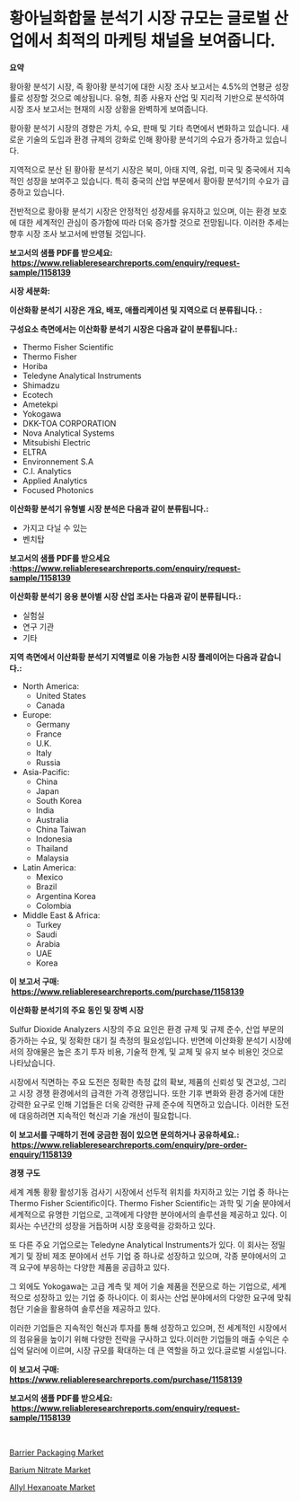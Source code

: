 <p><h1>황아닐화합물 분석기 시장 규모는 글로벌 산업에서 최적의 마케팅 채널을 보여줍니다.</h1></p><p><strong>요약</strong></p>
<p><p>황아황 분석기 시장, 즉 황아황 분석기에 대한 시장 조사 보고서는 4.5%의 연평균 성장률로 성장할 것으로 예상됩니다. 유형, 최종 사용자 산업 및 지리적 기반으로 분석하여 시장 조사 보고서는 현재의 시장 상황을 완벽하게 보여줍니다. </p><p>황아황 분석기 시장의 경향은 가치, 수요, 판매 및 기타 측면에서 변화하고 있습니다. 새로운 기술의 도입과 환경 규제의 강화로 인해 황아황 분석기의 수요가 증가하고 있습니다.</p><p>지역적으로 분산 된 황아황 분석기 시장은 북미, 아태 지역, 유럽, 미국 및 중국에서 지속적인 성장을 보여주고 있습니다. 특히 중국의 산업 부문에서 황아황 분석기의 수요가 급증하고 있습니다.</p><p>전반적으로 황아황 분석기 시장은 안정적인 성장세를 유지하고 있으며, 이는 환경 보호에 대한 세계적인 관심이 증가함에 따라 더욱 증가할 것으로 전망됩니다. 이러한 추세는 향후 시장 조사 보고서에 반영될 것입니다.</p></p>
<p><strong>보고서의 샘플 PDF를 받으세요: &nbsp;<a href="https://www.reliableresearchreports.com/enquiry/request-sample/1158139">https://www.reliableresearchreports.com/enquiry/request-sample/1158139</a></strong></p>
<p><strong>시장 세분화:</strong></p>
<p><strong> 이산화황 분석기 시장은 개요, 배포, 애플리케이션 및 지역으로 더 분류됩니다. :</strong></p>
<p><strong>구성요소 측면에서는 이산화황 분석기 시장은 다음과 같이 분류됩니다.:</strong></p>
<p><ul><li>Thermo Fisher Scientific</li><li>Thermo Fisher</li><li>Horiba</li><li>Teledyne Analytical Instruments</li><li>Shimadzu</li><li>Ecotech</li><li>Ametekpi</li><li>Yokogawa</li><li>DKK-TOA CORPORATION</li><li>Nova Analytical Systems</li><li>Mitsubishi Electric</li><li>ELTRA</li><li>Environnement S.A</li><li>C.I. Analytics</li><li>Applied Analytics</li><li>Focused Photonics</li></ul></p>
<p><strong> 이산화황 분석기 유형별 시장 분석은 다음과 같이 분류됩니다.:</strong></p>
<p><ul><li>가지고 다닐 수 있는</li><li>벤치탑</li></ul></p>
<p><strong>보고서의 샘플 PDF를 받으세요 :<a href="https://www.reliableresearchreports.com/enquiry/request-sample/1158139">https://www.reliableresearchreports.com/enquiry/request-sample/1158139</a></strong></p>
<p><strong> 이산화황 분석기 응용 분야별 시장 산업 조사는 다음과 같이 분류됩니다.:</strong></p>
<p><ul><li>실험실</li><li>연구 기관</li><li>기타</li></ul></p>
<p><strong>지역 측면에서 이산화황 분석기 지역별로 이용 가능한 시장 플레이어는 다음과 같습니다.:</strong></p>
<p><ul>
    <li>
        North America:
        <ul>
            <li>United States</li>
            <li>Canada</li>
        </ul>
    </li>
    <li>
        Europe:
        <ul>
            <li>Germany</li>
            <li>France</li>
            <li>U.K.</li>
            <li>Italy</li>
            <li>Russia</li>
        </ul>
    </li>
    <li>
        Asia-Pacific:
        <ul>
            <li>China</li>
            <li>Japan</li>
            <li>South Korea</li>
            <li>India</li>
            <li>Australia</li>
            <li>China Taiwan</li>
            <li>Indonesia</li>
            <li>Thailand</li>
            <li>Malaysia</li>
        </ul>
    </li>
    <li>
        Latin America:
        <ul>
            <li>Mexico</li>
            <li>Brazil</li>
            <li>Argentina Korea</li>
            <li>Colombia</li>
        </ul>
    </li>
    <li>
        Middle East & Africa:
        <ul>
            <li>Turkey</li>
            <li>Saudi</li>
            <li>Arabia</li>
            <li>UAE</li>
            <li>Korea</li>
        </ul>
    </li>
    </ul></p>
<p><strong>이 보고서 구매: &nbsp;<a href="https://www.reliableresearchreports.com/purchase/1158139">https://www.reliableresearchreports.com/purchase/1158139</a></strong></p>
<p><strong>이산화황 분석기의 주요 동인 및 장벽 시장</strong></p>
<p><p>Sulfur Dioxide Analyzers 시장의 주요 요인은 환경 규제 및 규제 준수, 산업 부문의 증가하는 수요, 및 정확한 대기 질 측정의 필요성입니다. 반면에 이산화황 분석기 시장에서의 장애물은 높은 초기 투자 비용, 기술적 한계, 및 교체 및 유지 보수 비용인 것으로 나타났습니다.</p><p>시장에서 직면하는 주요 도전은 정확한 측정 값의 확보, 제품의 신뢰성 및 견고성, 그리고 시장 경쟁 환경에서의 급격한 가격 경쟁입니다. 또한 기후 변화와 환경 증거에 대한 강력한 요구로 인해 기업들은 더욱 강력한 규제 준수에 직면하고 있습니다. 이러한 도전에 대응하려면 지속적인 혁신과 기술 개선이 필요합니다.</p></p>
<p><strong>이 보고서를 구매하기 전에 궁금한 점이 있으면 문의하거나 공유하세요.: &nbsp;<a href="https://www.reliableresearchreports.com/enquiry/pre-order-enquiry/1158139">https://www.reliableresearchreports.com/enquiry/pre-order-enquiry/1158139</a></strong></p>
<p><strong>경쟁 구도</strong></p>
<p><p>세계 계통 황황 활성기동 검사기 시장에서 선두적 위치를 차지하고 있는 기업 중 하나는 Thermo Fisher Scientific이다. Thermo Fisher Scientific는 과학 및 기술 분야에서 세계적으로 유명한 기업으로, 고객에게 다양한 분야에서의 솔루션을 제공하고 있다. 이 회사는 수년간의 성장을 거듭하며 시장 호응력을 강화하고 있다.</p><p>또 다른 주요 기업으로는 Teledyne Analytical Instruments가 있다. 이 회사는 정밀 계기 및 장비 제조 분야에서 선두 기업 중 하나로 성장하고 있으며, 각종 분야에서의 고객 요구에 부응하는 다양한 제품을 공급하고 있다.</p><p>그 외에도 Yokogawa는 고급 계측 및 제어 기술 제품을 전문으로 하는 기업으로, 세계적으로 성장하고 있는 기업 중 하나이다. 이 회사는 산업 분야에서의 다양한 요구에 맞춰 첨단 기술을 활용하여 솔루션을 제공하고 있다.</p><p>이러한 기업들은 지속적인 혁신과 투자를 통해 성장하고 있으며, 전 세계적인 시장에서의 점유율을 높이기 위해 다양한 전략을 구사하고 있다.이러한 기업들의 매출 수익은 수십억 달러에 이르며, 시장 규모를 확대하는 데 큰 역할을 하고 있다.글로벌 시설입니다.</p></p>
<p><strong>이 보고서 구매: &nbsp; <a href="https://www.reliableresearchreports.com/purchase/1158139">https://www.reliableresearchreports.com/purchase/1158139</a></strong></p>
<p><strong>보고서의 샘플 PDF를 받으세요: &nbsp;<a href="https://www.reliableresearchreports.com/enquiry/request-sample/1158139">https://www.reliableresearchreports.com/enquiry/request-sample/1158139</a></strong><strong></strong></p>
<p>&nbsp;</p>
<p><p><a href="https://github.com/Hazelklievgspy6vdcsmu106w/Market-Research-Report-List-1/blob/main/barrier-packaging-market.md">Barrier Packaging Market</a></p><p><a href="https://github.com/lubmix/Market-Research-Report-List-1/blob/main/barium-nitrate-market.md">Barium Nitrate Market</a></p><p><a href="https://github.com/joannagoyvaerts/Market-Research-Report-List-1/blob/main/allyl-hexanoate-market.md">Allyl Hexanoate Market</a></p></p>